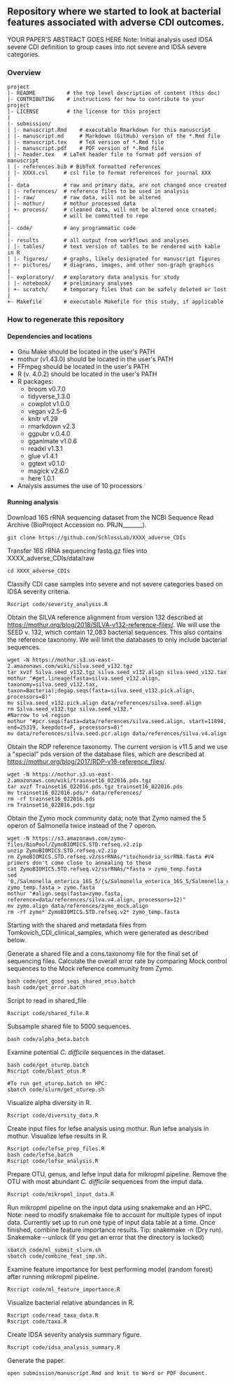 
## Repository where we started to look at bacterial features associated with adverse CDI outcomes. 

YOUR PAPER'S ABSTRACT GOES HERE
Note: Initial analysis used IDSA severe CDI definition to group cases into not severe and IDSA severe categories.

### Overview

	project
	|- README          # the top level description of content (this doc)
	|- CONTRIBUTING    # instructions for how to contribute to your project
	|- LICENSE         # the license for this project
	|
	|- submission/
	| |- manuscript.Rmd    # executable Rmarkdown for this manuscript
	| |- manuscript.md     # Markdown (GitHub) version of the *.Rmd file
	| |- manuscript.tex    # TeX version of *.Rmd file
	| |- manuscript.pdf    # PDF version of *.Rmd file
	| |- header.tex   # LaTeX header file to format pdf version of manuscript
	| |- references.bib # BibTeX formatted references
	| |- XXXX.csl     # csl file to format references for journal XXX
	|
	|- data           # raw and primary data, are not changed once created
	| |- references/  # reference files to be used in analysis
	| |- raw/         # raw data, will not be altered
	| |- mothur/      # mothur processed data
	| +- process/     # cleaned data, will not be altered once created;
	|                 # will be committed to repo
	|
	|- code/          # any programmatic code
	|
	|- results        # all output from workflows and analyses
	| |- tables/      # text version of tables to be rendered with kable in R
	| |- figures/     # graphs, likely designated for manuscript figures
	| +- pictures/    # diagrams, images, and other non-graph graphics
	|
	|- exploratory/   # exploratory data analysis for study
	| |- notebook/    # preliminary analyses
	| +- scratch/     # temporary files that can be safely deleted or lost
	|
	+- Makefile       # executable Makefile for this study, if applicable


### How to regenerate this repository

#### Dependencies and locations
* Gnu Make should be located in the user's PATH
* mothur (v1.43.0) should be located in the user's PATH
* FFmpeg should be located in the user's PATH
* R (v. 4.0.2) should be located in the user's PATH
* R packages:
    * broom v0.7.0
    * tidyverse_1.3.0
    * cowplot v1.0.0
    * vegan v2.5-6
    * knitr v1.29
    * rmarkdown v2.3
    * ggpubr v.0.4.0
    * gganimate v1.0.6
    * readxl v1.3.1
    * glue v1.4.1
    * ggtext v0.1.0
	 * magick v2.6.0
	 * here 1.0.1
* Analysis assumes the use of 10 processors

#### Running analysis

Download 16S rRNA sequencing dataset from the NCBI Sequence Read Archive (BioProject Accession no. PRJN_______).
```
git clone https://github.com/SchlossLab/XXXX_adverse_CDIs
```

Transfer 16S rRNA sequencing fastq.gz files into XXXX_adverse_CDIs/data/raw
```
cd XXXX_adverse_CDIs
```

Classify CDI case samples into severe and not severe categories based on IDSA severity criteria.
```
Rscript code/severity_analysis.R
```

Obtain the SILVA reference alignment from version 132 described at https://mothur.org/blog/2018/SILVA-v132-reference-files/. We will use the SEED v. 132, which contain 12,083 bacterial sequences. This also contains the reference taxonomy. We will limit the databases to only include bacterial sequences.
```
wget -N https://mothur.s3.us-east-2.amazonaws.com/wiki/silva.seed_v132.tgz
tar xvzf Silva.seed_v132.tgz silva.seed_v132.align silva.seed_v132.tax
mothur "#get.lineage(fasta=silva.seed_v132.align, taxonomy=silva.seed_v132.tax, taxon=Bacteria);degap.seqs(fasta=silva.seed_v132.pick.align, processors=8)"
mv silva.seed_v132.pick.align data/references/silva.seed.align
rm Silva.seed_v132.tgz silva.seed_v132.*
#Narrow to v4 region
mothur "#pcr.seqs(fasta=data/references/silva.seed.align, start=11894, end=25319, keepdots=F, processors=8)"
mv data/references/silva.seed.pcr.align data/references/silva.v4.align
```
Obtain the RDP reference taxonomy. The current version is v11.5 and we use a "special" pds version of the database files, which are described at https://mothur.org/blog/2017/RDP-v16-reference_files/.
```
wget -N https://mothur.s3.us-east-2.amazonaws.com/wiki/trainset16_022016.pds.tgz
tar xvzf Trainset16_022016.pds.tgz trainset16_022016.pds
mv trainset16_022016.pds/* data/references/
rm -rf trainset16_022016.pds
rm Trainset16_022016.pds.tgz
```
Obtain the Zymo mock community data; note that Zymo named the 5 operon of Salmonella twice instead of the 7 operon.
```
wget -N https://s3.amazonaws.com/zymo-files/BioPool/ZymoBIOMICS.STD.refseq.v2.zip
unzip ZymoBIOMICS.STD.refseq.v2.zip
rm ZymoBIOMICS.STD.refseq.v2/ssrRNAs/*itochondria_ssrRNA.fasta #V4 primers don't come close to annealing to these
cat ZymoBIOMICS.STD.refseq.v2/ssrRNAs/*fasta > zymo_temp.fasta
sed '0,/Salmonella_enterica_16S_5/{s/Salmonella_enterica_16S_5/Salmonella_enterica_16S_7/}' zymo_temp.fasta > zymo.fasta
mothur "#align.seqs(fasta=zymo.fasta, reference=data/references/silva.v4.align, processors=12)"
mv zymo.align data/references/zymo_mock.align
rm -rf zymo* ZymoBIOMICS.STD.refseq.v2* zymo_temp.fasta
```

Starting with the shared and metadata files from Tomkovich_CDI_clinical_samples, which were generated as described below.

Generate a shared file and a cons.taxonomy file for the final set of sequencing files. Calculate the overall error rate by comparing Mock control sequences to the Mock reference community from Zymo.
```
bash code/get_good_seqs_shared_otus.batch
bash code/get_error.batch

```
Script to read in shared_file
```
Rscript code/shared_file.R
```
Subsample shared file to 5000 sequences.
```
bash code/alpha_beta.batch
```
Examine potential *C. difficile* sequences in the dataset.
```
bash code/get_oturep.batch
Rscript code/blast_otus.R

#To run get_oturep.batch on HPC:
sbatch code/slurm/get_oturep.sh
```
Visualize alpha diversity in R.
```
Rscript code/diversity_data.R
```
Create input files for lefse analysis using mothur. Run lefse analysis in mothur. Visualize lefse results in R.
```
Rscript code/lefse_prep_files.R
bash code/lefse.batch
Rscript code/lefse_analysis.R
```
Prepare OTU, genus, and lefse input data for mikropml pipeline. Remove the OTU with most abundant *C. difficile* sequences from the imput data.
```
Rscript code/mikropml_input_data.R
```
Run mikropml pipeline on the input data using snakemake and an HPC.
Note: need to modify snakemake file to account for multiple types of input data. Currently set up to run one type of input data table at a time. Once finished, combine feature importance results.
Tip: snakemake -n (Dry run). Snakemake --unlock (If you get an error that the directory is locked)
```
sbatch code/ml_submit_slurm.sh
sbatch code/combine_feat_imp.sh.
```
Examine feature importance for best performing model (random forest) after running mikropml pipeline.
```
Rscript code/ml_feature_importance.R
```
Visualize bacterial relative abundances in R.
```
Rscript code/read_taxa_data.R
Rscript code/taxa.R
```
Create IDSA severity analysis summary figure.
```
Rscript code/idsa_analysis_summary.R
```

Generate the paper.
```
open submission/manuscript.Rmd and knit to Word or PDF document.
```